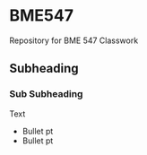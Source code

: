 # BME547
Repository for BME 547 Classwork

## Subheading
### Sub Subheading

Text

* Bullet pt
* Bullet pt

